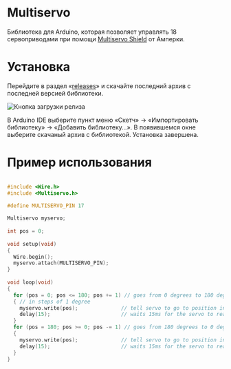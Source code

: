 Multiservo
==========

Библиотека для Arduino, которая позволяет управлять 18 сервоприводами при
помощи [Multiservo Shield](http://amperka.ru/product/arduino-multiservo-shield)
от Амперки.

Установка
=========

Перейдите в раздел «[releases](https://github.com/amperka/Multiservo/releases)»
и скачайте последний архив с последней версией библиотеки.

<img src="https://raw.githubusercontent.com/amperka/Multiservo/master/download.png" alt="Кнопка загрузки релиза"/>

В Arduino IDE выберите пункт меню «Скетч» → «Импортировать библиотеку» →
«Добавить библиотеку…». В появившемся окне выберите скачаный архив с
библиотекой. Установка завершена.

Пример использования
====================

```cpp

#include <Wire.h>
#include <Multiservo.h>

#define MULTISERVO_PIN 17
 
Multiservo myservo;
 
int pos = 0;  
 
void setup(void)
{
  Wire.begin();
  myservo.attach(MULTISERVO_PIN);
}
 
void loop(void)
{
  for (pos = 0; pos <= 180; pos += 1) // goes from 0 degrees to 180 degrees
  { // in steps of 1 degree
    myservo.write(pos);              // tell servo to go to position in variable 'pos'
    delay(15);                       // waits 15ms for the servo to reach the position
  }
  for (pos = 180; pos >= 0; pos -= 1) // goes from 180 degrees to 0 degrees
  {
    myservo.write(pos);              // tell servo to go to position in variable 'pos'
    delay(15);                       // waits 15ms for the servo to reach the position
  }
}
```
